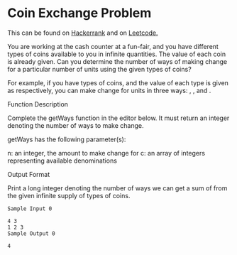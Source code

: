 # Coin Exchange Problem

This can be found on [Hackerrank](https://www.hackerrank.com/challenges/coin-change/problem) and on [Leetcode.](https://leetcode.com/problems/coin-change-2/submissions/)

You are working at the cash counter at a fun-fair, and you have different types of coins available to you in infinite quantities. The value of each coin is already given. Can you determine the number of ways of making change for a particular number of units using the given types of coins?

For example, if you have  types of coins, and the value of each type is given as  respectively, you can make change for  units in three ways: , , and .

Function Description

Complete the getWays function in the editor below. It must return an integer denoting the number of ways to make change.

getWays has the following parameter(s):

n: an integer, the amount to make change for
c: an array of integers representing available denominations

Output Format

Print a long integer denoting the number of ways we can get a sum of  from the given infinite supply of  types of coins.

```
Sample Input 0

4 3
1 2 3
Sample Output 0

4
```
